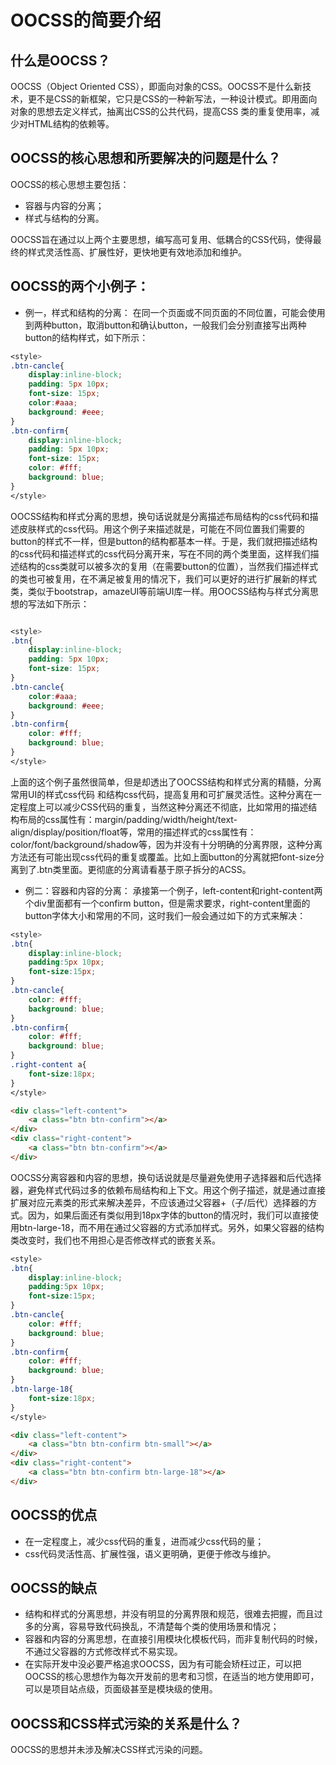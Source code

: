 # OOCSS的简要介绍


## 什么是OOCSS？
OOCSS（Object Oriented CSS），即面向对象的CSS。OOCSS不是什么新技术，更不是CSS的新框架，它只是CSS的一种新写法，一种设计模式。即用面向对象的思想去定义样式，抽离出CSS的公共代码，提高CSS 类的重复使用率，减少对HTML结构的依赖等。


## OOCSS的核心思想和所要解决的问题是什么？
OOCSS的核心思想主要包括：
* 容器与内容的分离；
* 样式与结构的分离。

OOCSS旨在通过以上两个主要思想，编写高可复用、低耦合的CSS代码，使得最终的样式灵活性高、扩展性好，更快地更有效地添加和维护。


## OOCSS的两个小例子：
* 例一，样式和结构的分离：
在同一个页面或不同页面的不同位置，可能会使用到两种button，取消button和确认button，一般我们会分别直接写出两种button的结构样式，如下所示：
```css
<style>
.btn-cancle{
    display:inline-block;
    padding: 5px 10px;
    font-size: 15px;
    color:#aaa;
    background: #eee;
}
.btn-confirm{
    display:inline-block;
    padding: 5px 10px;
    font-size: 15px;
    color: #fff;
    background: blue;
}
</style>
```

OOCSS结构和样式分离的思想，换句话说就是分离描述布局结构的css代码和描述皮肤样式的css代码。用这个例子来描述就是，可能在不同位置我们需要的button的样式不一样，但是button的结构都基本一样。于是，我们就把描述结构的css代码和描述样式的css代码分离开来，写在不同的两个类里面，这样我们描述结构的css类就可以被多次的复用（在需要button的位置），当然我们描述样式的类也可被复用，在不满足被复用的情况下，我们可以更好的进行扩展新的样式类，类似于bootstrap，amazeUI等前端UI库一样。用OOCSS结构与样式分离思想的写法如下所示：

```css

<style>
.btn{
    display:inline-block;
    padding: 5px 10px;
    font-size: 15px;
}
.btn-cancle{
    color:#aaa;
    background: #eee;
}
.btn-confirm{
    color: #fff;
    background: blue;
}
</style>
```

上面的这个例子虽然很简单，但是却透出了OOCSS结构和样式分离的精髓，分离常用UI的样式css代码
和结构css代码，提高复用和可扩展灵活性。这种分离在一定程度上可以减少CSS代码的重复，当然这种分离还不彻底，比如常用的描述结构布局的css属性有：margin/padding/width/height/text-align/display/position/float等，常用的描述样式的css属性有：color/font/background/shadow等，因为并没有十分明确的分离界限，这种分离方法还有可能出现css代码的重复或覆盖。比如上面button的分离就把font-size分离到了.btn类里面。更彻底的分离请看基于原子拆分的ACSS。

* 例二：容器和内容的分离：
承接第一个例子，left-content和right-content两个div里面都有一个confirm button，但是需求要求，right-content里面的button字体大小和常用的不同，这时我们一般会通过如下的方式来解决：

```css
<style>
.btn{
    display:inline-block;
    padding:5px 10px;
    font-size:15px;
}
.btn-cancle{
    color: #fff;
    background: blue;
}
.btn-confirm{
    color: #fff;
    background: blue;
}
.right-content a{
    font-size:18px;
}
</style>
```
```html
<div class="left-content"> 
    <a class="btn btn-confirm"></a>
</div>
<div class="right-content">
    <a class="btn btn-confirm"></a>
</div>
```

OOCSS分离容器和内容的思想，换句话说就是尽量避免使用子选择器和后代选择器，避免样式代码过多的依赖布局结构和上下文。用这个例子描述，就是通过直接扩展对应元素类的形式来解决差异，不应该通过父容器+（子/后代）选择器的方式。因为，如果后面还有类似用到18px字体的button的情况时，我们可以直接使用btn-large-18，而不用在通过父容器的方式添加样式。另外，如果父容器的结构类改变时，我们也不用担心是否修改样式的嵌套关系。

```css
<style>
.btn{
    display:inline-block;
    padding:5px 10px;
    font-size:15px;
}
.btn-cancle{
    color: #fff;
    background: blue;
}
.btn-confirm{
    color: #fff;
    background: blue;
}
.btn-large-18{
    font-size:18px;
}
</style>
```
```html
<div class="left-content"> 
    <a class="btn btn-confirm btn-small"></a>
</div>
<div class="right-content">
    <a class="btn btn-confirm btn-large-18"></a>
</div>
```

## OOCSS的优点
* 在一定程度上，减少css代码的重复，进而减少css代码的量；
* css代码灵活性高、扩展性强，语义更明确，更便于修改与维护。


## OOCSS的缺点
* 结构和样式的分离思想，并没有明显的分离界限和规范，很难去把握，而且过多的分离，容易导致代码换乱，不清楚每个类的使用场景和情况；
* 容器和内容的分离思想，在直接引用模块化模板代码，而非复制代码的时候，不通过父容器的方式修改样式不易实现。
* 在实际开发中没必要严格追求OOCSS，因为有可能会矫枉过正，可以把OOCSS的核心思想作为每次开发前的思考和习惯，在适当的地方使用即可，可以是项目站点级，页面级甚至是模块级的使用。


## OOCSS和CSS样式污染的关系是什么？
OOCSS的思想并未涉及解决CSS样式污染的问题。



